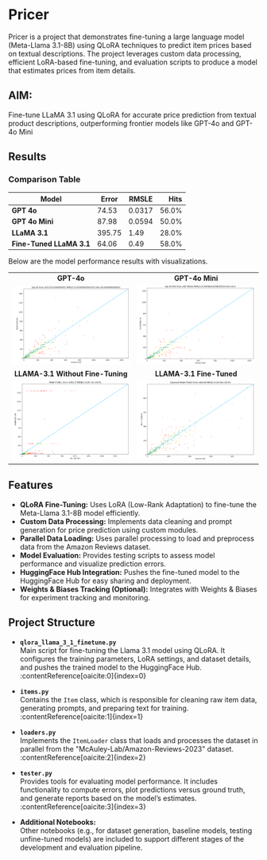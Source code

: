# Pricer

Pricer is a project that demonstrates fine-tuning a large language model (Meta-Llama 3.1-8B) using QLoRA techniques to predict item prices based on textual descriptions. The project leverages custom data processing, efficient LoRA-based fine-tuning, and evaluation scripts to produce a model that estimates prices from item details.
## AIM:
Fine-tune LLaMA 3.1 using QLoRA for accurate price prediction from textual product descriptions, outperforming frontier models like GPT-4o and GPT-4o Mini

## Results
### Comparison Table

| Model                     | Error  | RMSLE | Hits   |
|---------------------------|--------|-------|-------:|
| **GPT 4o**               | 74.53  | 0.0317| 56.0%  |
| **GPT 4o Mini**          | 87.98  | 0.0594| 50.0%  |
| **LLaMA 3.1** | 395.75 | 1.49  | 28.0%  |
| **Fine-Tuned LLaMA 3.1** | 64.06  | 0.49  | 58.0%  |


Below are the model performance results with visualizations.

<div align="center">
  <table>
    <tr>
      <td align="center"><strong>GPT-4o</strong></td>
      <td align="center"><strong>GPT-4o Mini</strong></td>
    </tr>
    <tr>
      <td><img src="Results/gpt_4o.png" alt="GPT-4o Results" width="400"></td>
      <td><img src="Results/gpt_4o_mini.png" alt="GPT-4o Mini Results" width="400"></td>
    </tr>
    <tr>
      <td align="center"><strong>LLAMA-3.1 Without Fine-Tuning</strong></td>
      <td align="center"><strong>LLAMA-3.1 Fine-Tuned</strong></td>
    </tr>
    <tr>
      <td><img src="Results/llana_3_1_without_finetune.png" alt="LLAMA-3.1 Without Fine-Tuning" width="400"></td>
      <td><img src="Results/llama_3_1_finetune.png" alt="LLAMA-3.1 Fine-Tuned" width="400"></td>
    </tr>
  </table>
</div>

## Features

- **QLoRA Fine-Tuning:** Uses LoRA (Low-Rank Adaptation) to fine-tune the Meta-Llama 3.1-8B model efficiently.
- **Custom Data Processing:** Implements data cleaning and prompt generation for price prediction using custom modules.
- **Parallel Data Loading:** Uses parallel processing to load and preprocess data from the Amazon Reviews dataset.
- **Model Evaluation:** Provides testing scripts to assess model performance and visualize prediction errors.
- **HuggingFace Hub Integration:** Pushes the fine-tuned model to the HuggingFace Hub for easy sharing and deployment.
- **Weights & Biases Tracking (Optional):** Integrates with Weights & Biases for experiment tracking and monitoring.
  
## Project Structure

- **`qlora_llama_3_1_finetune.py`**  
  Main script for fine-tuning the Llama 3.1 model using QLoRA. It configures the training parameters, LoRA settings, and dataset details, and pushes the trained model to the HuggingFace Hub.  
  :contentReference[oaicite:0]{index=0}

- **`items.py`**  
  Contains the `Item` class, which is responsible for cleaning raw item data, generating prompts, and preparing text for training.  
  :contentReference[oaicite:1]{index=1}

- **`loaders.py`**  
  Implements the `ItemLoader` class that loads and processes the dataset in parallel from the "McAuley-Lab/Amazon-Reviews-2023" dataset.  
  :contentReference[oaicite:2]{index=2}

- **`tester.py`**  
  Provides tools for evaluating model performance. It includes functionality to compute errors, plot predictions versus ground truth, and generate reports based on the model’s estimates.  
  :contentReference[oaicite:3]{index=3}

- **Additional Notebooks:**  
  Other notebooks (e.g., for dataset generation, baseline models, testing unfine-tuned models) are included to support different stages of the development and evaluation pipeline.
